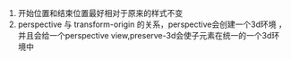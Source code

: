 1. 开始位置和结束位置最好相对于原来的样式不变
2. perspective 与 transform-origin 的关系，perspective会创建一个3d环境 ，并且会给一个perspective view,preserve-3d会使子元素在统一的一个3d环境中